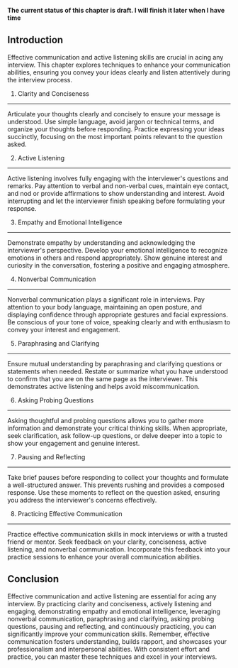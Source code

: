 **The current status of this chapter is draft. I will finish it later when I have time**

Introduction
------------

Effective communication and active listening skills are crucial in acing any interview. This chapter explores techniques to enhance your communication abilities, ensuring you convey your ideas clearly and listen attentively during the interview process.

1. Clarity and Conciseness
--------------------------

Articulate your thoughts clearly and concisely to ensure your message is understood. Use simple language, avoid jargon or technical terms, and organize your thoughts before responding. Practice expressing your ideas succinctly, focusing on the most important points relevant to the question asked.

2. Active Listening
-------------------

Active listening involves fully engaging with the interviewer's questions and remarks. Pay attention to verbal and non-verbal cues, maintain eye contact, and nod or provide affirmations to show understanding and interest. Avoid interrupting and let the interviewer finish speaking before formulating your response.

3. Empathy and Emotional Intelligence
-------------------------------------

Demonstrate empathy by understanding and acknowledging the interviewer's perspective. Develop your emotional intelligence to recognize emotions in others and respond appropriately. Show genuine interest and curiosity in the conversation, fostering a positive and engaging atmosphere.

4. Nonverbal Communication
--------------------------

Nonverbal communication plays a significant role in interviews. Pay attention to your body language, maintaining an open posture, and displaying confidence through appropriate gestures and facial expressions. Be conscious of your tone of voice, speaking clearly and with enthusiasm to convey your interest and engagement.

5. Paraphrasing and Clarifying
------------------------------

Ensure mutual understanding by paraphrasing and clarifying questions or statements when needed. Restate or summarize what you have understood to confirm that you are on the same page as the interviewer. This demonstrates active listening and helps avoid miscommunication.

6. Asking Probing Questions
---------------------------

Asking thoughtful and probing questions allows you to gather more information and demonstrate your critical thinking skills. When appropriate, seek clarification, ask follow-up questions, or delve deeper into a topic to show your engagement and genuine interest.

7. Pausing and Reflecting
-------------------------

Take brief pauses before responding to collect your thoughts and formulate a well-structured answer. This prevents rushing and provides a composed response. Use these moments to reflect on the question asked, ensuring you address the interviewer's concerns effectively.

8. Practicing Effective Communication
-------------------------------------

Practice effective communication skills in mock interviews or with a trusted friend or mentor. Seek feedback on your clarity, conciseness, active listening, and nonverbal communication. Incorporate this feedback into your practice sessions to enhance your overall communication abilities.

Conclusion
----------

Effective communication and active listening are essential for acing any interview. By practicing clarity and conciseness, actively listening and engaging, demonstrating empathy and emotional intelligence, leveraging nonverbal communication, paraphrasing and clarifying, asking probing questions, pausing and reflecting, and continuously practicing, you can significantly improve your communication skills. Remember, effective communication fosters understanding, builds rapport, and showcases your professionalism and interpersonal abilities. With consistent effort and practice, you can master these techniques and excel in your interviews.
